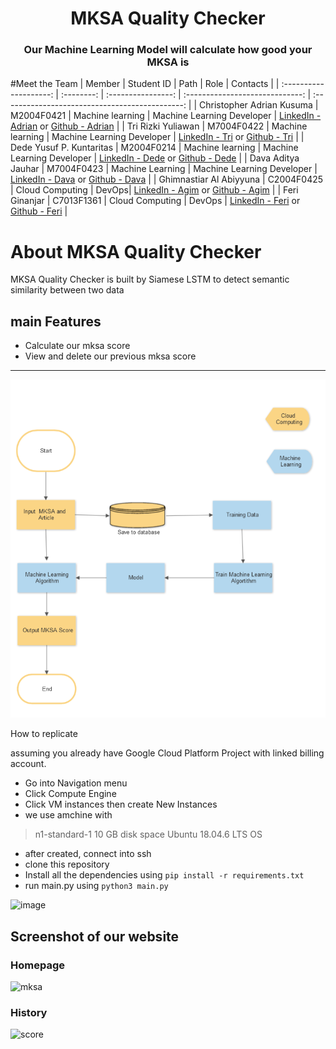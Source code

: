 <p align="center">
<h1 align="center">MKSA Quality Checker</h1>
<h3 align="center">Our Machine Learning Model will calculate how good your MKSA is </h3>

</p>

#Meet the Team
| Member | Student ID | Path | Role | Contacts |
| :--------------------: | :--------: | :----------------: | :-----------------------------: | :---------------------------------------------: |
| Christopher Adrian Kusuma | M2004F0421 | Machine learning | Machine Learning Developer | [LinkedIn - Adrian] or [Github - Adrian] |
| Tri Rizki Yuliawan | M7004F0422 | Machine learning | Machine Learning Developer | [LinkedIn - Tri] or [Github - Tri] |
| Dede Yusuf P. Kuntaritas | M2004F0214 | Machine learning | Machine Learning Developer | [LinkedIn - Dede] or [Github - Dede] |
| Dava Aditya Jauhar | M7004F0423 | Machine Learning | Machine Learning Developer | [LinkedIn - Dava] or [Github - Dava] |
| Ghimnastiar Al Abiyyuna | C2004F0425 | Cloud Computing | DevOps| [LinkedIn - Agim] or [Github - Agim] |
| Feri Ginanjar | C7013F1361 | Cloud Computing | DevOps | [LinkedIn - Feri] or [Github - Feri] |

# About MKSA Quality Checker

MKSA Quality Checker is built by Siamese LSTM to detect semantic similarity between two data

## main Features

- Calculate our mksa score
- View and delete our previous mksa score

---

![image](https://raw.githubusercontent.com/ferytell/Puk6/master/assets/er.PNG)

How to replicate

assuming you already have Google Cloud Platform Project with linked billing account.
- Go into Navigation menu
- Click Compute Engine 
-  Click VM instances then create New Instances
-  we use amchine with 
> n1-standard-1
> 10 GB disk space
> Ubuntu 18.04.6 LTS OS
- after created, connect into ssh
- clone this repository
- Install all the dependencies using `pip install -r requirements.txt`
- run main.py using `python3 main.py`


![image](https://i.imgur.com/XSlmYUh.png)



## Screenshot of our website

### Homepage

![mksa](https://drive.google.com/uc?export=view&id=1kOSLxvUha1F5bDmfUuXTNXrlKxPPoud6)

### History

![score](https://drive.google.com/uc?export=view&id=19ynx0spD_DWj3mjhLq4Rc1J5bYLM1zfN)

<!-- Linked In -->

[linkedin - adrian]: null
[linkedin - dava]: https://www.linkedin.com/in/dvjhr
[linkedin - dede]: https://www.linkedin.com/in/dede-yusuf-p-kuntaritas-3a15721b8
[linkedin - feri]: https://www.linkedin.com/in/feri-ginanjar-ferytell
[linkedin - agim]: https://www.linkedin.com/in/ghimnastiar-al-abiyyuna-403a00191
[linkedin - tri]: https://www.linkedin.com/in/tririzkiyuliawan

<!-- Github -->

[github - adrian]: https://github.com/christopheradriankusuma
[github - dava]: https://github.com/dvjhr
[github - dede]: https://github.com/DedeYusufK
[github - feri]: https://github.com/ferytell
[github - agim]: https://github.com/whtprm
[github - tri]: https://github.com/tririzki
